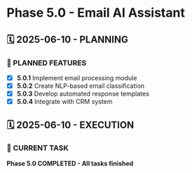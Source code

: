 # Phase 5.0 - Email AI Assistant

## 🗓️ 2025-06-10 - PLANNING

### 🎯 PLANNED FEATURES
- [x] **5.0.1** Implement email processing module
- [x] **5.0.2** Create NLP-based email classification
- [x] **5.0.3** Develop automated response templates
- [x] **5.0.4** Integrate with CRM system

## 🗓️ 2025-06-10 - EXECUTION
### 🚀 CURRENT TASK
**Phase 5.0 COMPLETED - All tasks finished**
